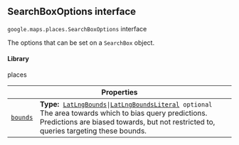 
<devsite-heading text=" SearchBoxOptions interface" for="SearchBoxOptions" level="h2" link="" toc="" back-to-top=""><h2 id="SearchBoxOptions" is-upgraded="">SearchBoxOptions interface</h2></devsite-heading>
<p>
<code translate="no" dir="ltr"><span itemprop="path">google.maps.places</span>.<span itemprop="name">SearchBoxOptions</span></code>
interface
</p>
<p>The options that can be set on a <code translate="no" dir="ltr">SearchBox</code> object.</p>
<devsite-heading text="Library" for="library_3" level="h4" link=""><h4 is-upgraded="" id="library_3">Library</h4></devsite-heading>
<p>places</p>
<div class="devsite-table-wrapper"><table class="properties responsive" summary="interface SearchBoxOptions - Properties">
<thead>
<tr><th colspan="2">Properties</th>
</tr></thead>
<tbody>
<tr id="SearchBoxOptions.bounds">
<td itemprop="property"><code translate="no" dir="ltr"><a class="secret-link" href="#SearchBoxOptions.bounds"><span>bounds</span></a></code></td>
<td><div><strong>Type:</strong>&nbsp; <code translate="no" dir="ltr"><a href="LatLngBounds.md">LatLngBounds</a>|<a href="LatLngBoundsLiteral.md">LatLngBoundsLiteral</a> <span class="optional-type-annotation">optional</span></code></div>
<div class="desc">The area towards which to bias query predictions. Predictions are biased towards, but not restricted to, queries targeting these bounds.</div></td>
</tr>
</tbody>
</table></div>
<script src="replace_links.js"></script>
